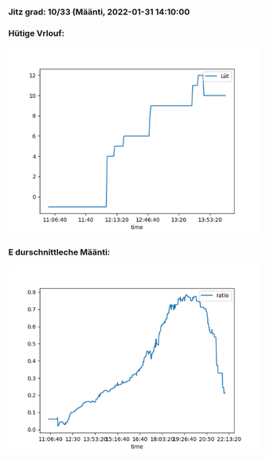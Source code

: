### Jitz grad: 10/33 (Määnti, 2022-01-31 14:10:00

### Hütige Vrlouf:
![Graph](Today.png)

### E durschnittleche Määnti:
![Graph](Määnti.png)
